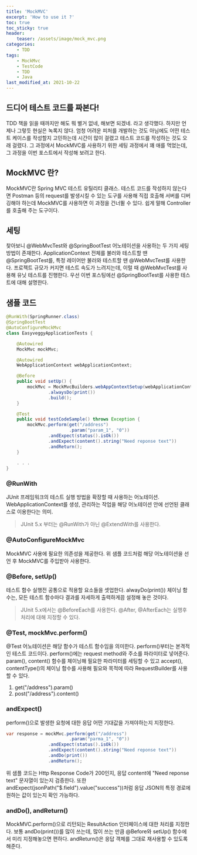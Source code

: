 ```yaml
---
title: 'MockMVC'
excerpt: 'How to use it ?'
toc: true
toc_sticky: true
header:
    teaser: /assets/image/mock_mvc.png
categories:
    - TDD
tags:
    - MockMvc
    - TestCode
    - TDD
    - Java
last_modified_at: 2021-10-22
---
```


## 드디어 테스트 코드를 짜본다!
TDD 책을 읽을 때까지만 해도 뭐 별거 없네, 해보면 되겠네.
라고 생각했다.
하지만 언제나 그렇듯 현실은 녹록지 않다.
엄청 어려운 피처를 개발하는 것도 아님에도 어떤 테스트 케이스를 작성할지 고민하는데 시간이 많이 걸렸고 테스트 코드를 작성하는 것도 오래 걸렸다.
그 과정에서 MockMVC를 사용하기 위한 세팅 과정에서 꽤 애를 먹었는데, 그 과정을 이번 포스트에서 작성해 보려고 한다.


## MockMVC 란?
MockMVC란 Spring MVC 테스트 유틸리티 클래스.
테스트 코드를 작성하지 않는다면 Postman 등의 request를 발생시킬 수 있는 도구를 사용해 직접 호출해 서버를 디버깅해야 하는데 MockMVC를 사용하면 이 과정을 건너뛸 수 있다.
쉽게 말해 Controller를 호출해 주는 도구이다.

## 세팅
찾아보니 @WebMvcTest와 @SpringBootTest 어노테이션을 사용하는 두 가지 세팅 방법이 존재한다.
ApplicationContext 전체를 불러와 테스트할 땐 @SpringBootTest를, 특정 레이어만 불러와 테스트할 땐 @WebMvcTest를 사용한다.
프로젝트 규모가 커지면 테스트 속도가 느려지는데, 이럴 때 @WebMvcTest를 사용해 유닛 테스트를 진행한다.
우선 이번 포스팅에선 @SpringBootTest를 사용한 테스트에 대해 설명한다. 

## 샘플 코드
```java
@RunWith(SpringRunner.class)
@SpringBootTest
@AutoConfigureMockMvc
class EasyveggyApplicationTests {

    @Autowired
    MockMvc mockMvc;

    @Autowired
    WebApplicationContext webApplicationContext;

    @Before
    public void setUp() {
        mockMvc = MockMvcBuilders.webAppContextSetup(webApplicationContext)
                .alwaysDo(print())
                .build();
    }

    @Test
    public void testCodeSample() throws Exception {
        mockMvc.perform(get("/address")
                        .param("param_1", "0"))
                .andExpect(status().isOk())
                .andExpect(content().string("Need reponse text"))
                .andReturn();
    }
    
    . . .
}
```

### @RunWith
JUnit 프레임워크의 테스트 실행 방법을 확장할 때 사용하는 어노테이션.
WebApplicationContext를 생성, 관리하는 작업을 해당 어노테이션 안에 선언된 클래스로 이용한다는 의미.
> JUnit 5.x 부터는 @RunWith가 아닌 @ExtendWith를 사용한다.

### @AutoConfigureMockMvc
MockMVC 사용에 필요한 의존성을 제공한다.
위 샘플 코드처럼 해당 어노테이션을 선언 후 MockMVC를 주입받아 사용한다.

### @Before, setUp()
테스트 함수 실행전 공통으로 적용할 요소들을 셋업한다.
alwayDo(print()) 체이닝 함수는, 모든 테스트 함수마다 결과를 자세하게 출력하게끔 설정해 놓은 것이다.
> JUnit 5.x에서는 @BeforeEach를 사용한다.
> @After, @AfterEach는 실행후 처리에 대해 지정할 수 있다.

### @Test, mockMvc.perform()
@Test 어노테이션은 해당 함수가 테스트 함수임을 의미한다.
perform()부터는 본격적인 테스트 코드이다. perform()에는 request method와 주소를 파라미터로 넣어준다.
param(), content() 함수를 체이닝해 필요한 파라미터를 세팅할 수 있고 accept(), contentType()의 체이닝 함수를 사용해 필요와 목적에 따라 RequestBuilder를 사용할 수 있다.
1. get("/address").param()
2. post("/address").content()


### andExpect()
perform()으로 발생한 요청에 대한 응답 어떤 기대값을 가져야하는지 지정한다. 
```java
var response = mockMvc.perform(get("/address")
                        .param("parma_1", "0"))
                .andExpect(status().isOk())
                .andExpect(content().string("Need reponse text"))
                .andDo(print())
                .andReturn();
```
위 샘플 코드는 Http Response Code가 200인지, 응답 content에 "Need reponse text" 문자열이 있는지 검증한다.
또한 andExpect(jsonPath("$.field").value("success"))처럼 응답 JSON의 특정 경로에 원하는 값이 있는지 확인 가능하다.

### andDo(), andReturn()
MockMVC.perform()으로 리턴되는 ResultAction 인터페이스에 대한 처리를 지정한다.
보통 andDo(print())를 많이 쓰는데, 많이 쓰는 만큼 @Before와 setUp() 함수에서 미리 지정해놓으면 편하다.
andReturn()은 응답 객체를 그대로 재사용할 수 있도록 해준다.




